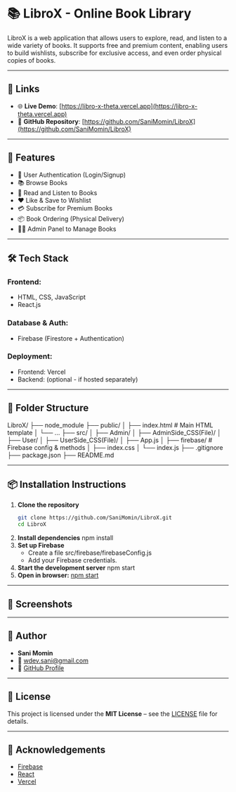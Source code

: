 # 📚 LibroX - Online Book Library

LibroX is a web application that allows users to explore, read, and listen to a wide variety of books. It supports free and premium content, enabling users to build wishlists, subscribe for exclusive access, and even order physical copies of books.

---

## 🔗 Links

- 🌐 **Live Demo**: [https://libro-x-theta.vercel.app](https://libro-x-theta.vercel.app)
- 📁 **GitHub Repository**: [https://github.com/SaniMomin/LibroX](https://github.com/SaniMomin/LibroX)

---

## 🚀 Features

- 🔐 User Authentication (Login/Signup)
- 📚 Browse Books
- 📖 Read and Listen to Books
- ❤️ Like & Save to Wishlist
- 💳 Subscribe for Premium Books
- 📦 Book Ordering (Physical Delivery)
- 🧑‍💼 Admin Panel to Manage Books

---

## 🛠️ Tech Stack

### Frontend:
- HTML, CSS, JavaScript
- React.js

### Database & Auth:
- Firebase (Firestore + Authentication)

### Deployment:
- Frontend: Vercel
- Backend: (optional - if hosted separately)

---

## 📂 Folder Structure
LibroX/
├── node_module
├── public/
│ ├── index.html # Main HTML template
│ └── ...
├── src/
│ ├── Admin/
│ ├── AdminSide_CSS(File)/
│ ├── User/
│ ├── UserSide_CSS(File)/
│ ├── App.js
│ ├── firebase/ # Firebase config & methods
│ ├── index.css
│ └── index.js
├── .gitignore
├── package.json
├── README.md

---

## 📦 Installation Instructions
1) **Clone the repository**
   ```bash
   git clone https://github.com/SaniMomin/LibroX.git
   cd LibroX
2) **Install dependencies**
   npm install
3) **Set up Firebase**
   - Create a file src/firebase/firebaseConfig.js
   - Add your Firebase credentials.
4) **Start the development server**
   npm start
5) **Open in browser:**
   [npm start](http://localhost:3000)

---

## 📸 Screenshots 

---

## 👤 Author 
- **Sani Momin**
- 📧 wdev.sani@gmail.com
- 💼 [GitHub Profile](https://github.com/SaniMomin)

---

## 📄 License

This project is licensed under the **MIT License** – see the [LICENSE](LICENSE) file for details.

---

## 🙌 Acknowledgements
- [Firebase](https://firebase.google.com/)
- [React](https://reactjs.org/)
- [Vercel](https://vercel.com/)

